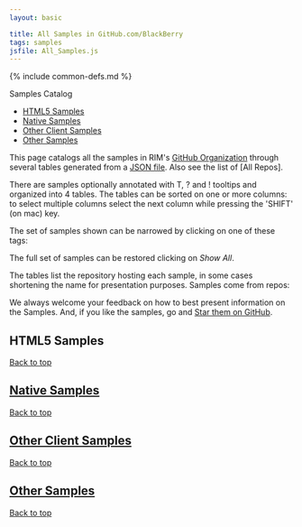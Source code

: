 ```yaml
---
layout: basic

title: All Samples in GitHub.com/BlackBerry
tags: samples
jsfile: All_Samples.js
---
```

{% include common-defs.md %}

<div id='right'>
<div class='caption'>Samples Catalog</div>
<ul>
<li><a href="#samplesHtml5">HTML5 Samples</a></li>
<li><a href="#samplesNative">Native Samples</a></li>
<li><a href="#samplesOtherClient">Other Client Samples</a></li>
<li><a href="#samplesServer">Other Samples</a></li>
</ul>
</div>

This page catalogs all the samples in RIM's
[GitHub Organization](http://github.com/blackberry)
through several tables generated from a [JSON file](All_Samples.json).
Also see the list of [All Repos].

<p>There are <span id="stats-samplecount"><!-- dynamic content --></span> samples
optionally annotated with
<span class="question" tip="A list of 'tags' characterizing this sample">T</span>, 
<span class="question" tip="Extra details on the sample">?</span>
and
<span class="warning" tip="Issues to resolve">!</span> tooltips
and organized into 4 tables.
The tables can be sorted on one or more columns: to select multiple
columns select the next column while pressing the 'SHIFT' (on mac) key.
</p>


<div id="tagList"><p>The set of samples shown can be narrowed by clicking on one of these
<span id="stats-tagcount"><!-- dynamic content --></span> tags: </p><!-- dynamic content --></div>

<p>The full set of samples can be restored clicking on <span id="showAllSamples"><em>Show All</em></span>.</p>

<p><div id="repoList">The tables list the repository hosting each sample, in some cases
shortening the name for presentation purposes.
Samples come from <span id="stats-repocount"><!-- dynamic content --></span> repos:
</div><!-- dynamic content --></p>

We always welcome your feedback on how to best present information on the Samples.
And, if you like the samples, go and [Star them on GitHub](https://github.com/blog/1204-notifications-stars).

<div id="samplesHtml5">
<a name="samplesHtml5"><h2>HTML5 Samples</h2></a>
</div>

<a href="#top">Back to top</a>

<div id="samplesNative">
<a href="samplesNative"><h2>Native Samples</h2></a>
</div>

<a href="#top">Back to top</a>

<div id="samplesOtherClient">
<a href="samplesOtherClient"><h2>Other Client Samples</h2></a>
</div>

<a href="#top">Back to top</a>

<div id="samplesOther">
<a href="samplesOther"><h2>Other Samples</h2></a>
</div>

<a href="#top">Back to top</a>

